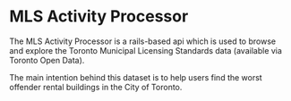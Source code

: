 # MLS Activity Processor

The MLS Activity Processor is a rails-based api which is used to browse and
explore the Toronto Municipal Licensing Standards data (available via Toronto
Open Data).

The main intention behind this dataset is to help users find the worst offender
rental buildings in the City of Toronto.

